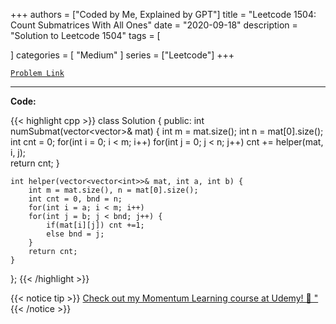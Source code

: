 
+++
authors = ["Coded by Me, Explained by GPT"]
title = "Leetcode 1504: Count Submatrices With All Ones"
date = "2020-09-18"
description = "Solution to Leetcode 1504"
tags = [
    
]
categories = [
    "Medium"
]
series = ["Leetcode"]
+++



[`Problem Link`](https://leetcode.com/problems/count-submatrices-with-all-ones/description/)

---

**Code:**

{{< highlight cpp >}}
class Solution {
public:
    int numSubmat(vector<vector<int>>& mat) {
        int m = mat.size();
        int n = mat[0].size();
        int cnt = 0;
        for(int i = 0; i < m; i++)
        for(int j = 0; j < n; j++)
            cnt += helper(mat, i, j);        
        return cnt;
    }

    int helper(vector<vector<int>>& mat, int a, int b) {
        int m = mat.size(), n = mat[0].size();
        int cnt = 0, bnd = n;
        for(int i = a; i < m; i++)
        for(int j = b; j < bnd; j++) {
            if(mat[i][j]) cnt +=1;
            else bnd = j;
        }
        return cnt;
    }
};
{{< /highlight >}}



{{< notice tip >}}
[Check out my Momentum Learning course at Udemy! 🚀 "](https://www.udemy.com/course/blind-75-the-data-structures-and-algorithms-essentials/)
{{< /notice >}}

